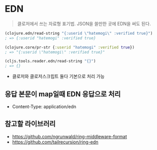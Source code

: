 # EDN

> 클로저에서 쓰는 자료형 표기법. JSON을 쓸만한 곳에 EDN을 써도 된다.

``` clojure
(clojure.edn/read-string "{:userid \"hatemogi\" :verified true}")
; => {:userid "hatemogi" :verified true}

(clojure.core/pr-str {:userid "hatemogi" :verified true})
; => "{:userid \"hatemogi\" :verified true}"

(cljs.tools.reader.edn/read-string "{}")
; => {}
```

* 클로저와 클로저스크립트 둘다 기본으로 처리 가능

## 응답 본문이 map일때 EDN 응답으로 처리

* Content-Type: application/edn

## 참고할 라이브러리

* https://github.com/ngrunwald/ring-middleware-format
* https://github.com/tailrecursion/ring-edn
